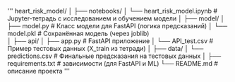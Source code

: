 '''
heart_risk_model/
│
├── notebooks/
│   └── heart_risk_model.ipynb         # Jupyter-тетрадь с исследованием и обучением модели
│
├── model/
│   ├── model.py                       # Класс модели для FastAPI (логика предсказаний)
│   └── model.pkl                      # Сохранённая модель (через joblib)                 
│
├── api/
│   ├── app.py                         # FastAPI приложение
│   └── API_test.csv                   # Пример тестовых данных (X_train из тетради)
│
├── data/
│   └── predictions.csv                # Финальные предсказания на тестовых данных
│
├── requirements.txt                   # зависимости (для FastAPI и ML)
└── README.md                          # описание проекта
'''